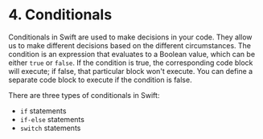 # 4. Conditionals

Conditionals in Swift are used to make decisions in your code. They allow us to make different decisions based on the different circumstances. The condition is an expression that evaluates to a Boolean value, which can be either `true` or `false`. If the condition is true, the corresponding code block will execute; if false, that particular block won't execute. You can define a separate code block to execute if the condition is false.

There are three types of conditionals in Swift:

* `if` statements
* `if-else` statements
* `switch` statements
